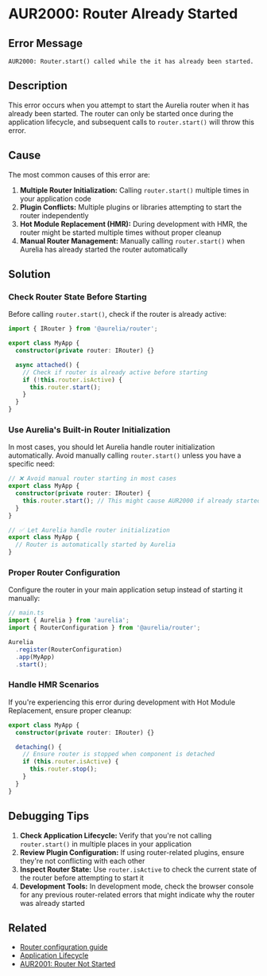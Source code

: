 # AUR2000: Router Already Started

## Error Message

`AUR2000: Router.start() called while the it has already been started.`

## Description

This error occurs when you attempt to start the Aurelia router when it has already been started. The router can only be started once during the application lifecycle, and subsequent calls to `router.start()` will throw this error.

## Cause

The most common causes of this error are:

1. **Multiple Router Initialization:** Calling `router.start()` multiple times in your application code
2. **Plugin Conflicts:** Multiple plugins or libraries attempting to start the router independently
3. **Hot Module Replacement (HMR):** During development with HMR, the router might be started multiple times without proper cleanup
4. **Manual Router Management:** Manually calling `router.start()` when Aurelia has already started the router automatically

## Solution

### Check Router State Before Starting

Before calling `router.start()`, check if the router is already active:

```typescript
import { IRouter } from '@aurelia/router';

export class MyApp {
  constructor(private router: IRouter) {}

  async attached() {
    // Check if router is already active before starting
    if (!this.router.isActive) {
      this.router.start();
    }
  }
}
```

### Use Aurelia's Built-in Router Initialization

In most cases, you should let Aurelia handle router initialization automatically. Avoid manually calling `router.start()` unless you have a specific need:

```typescript
// ❌ Avoid manual router starting in most cases
export class MyApp {
  constructor(private router: IRouter) {
    this.router.start(); // This might cause AUR2000 if already started
  }
}

// ✅ Let Aurelia handle router initialization
export class MyApp {
  // Router is automatically started by Aurelia
}
```

### Proper Router Configuration

Configure the router in your main application setup instead of starting it manually:

```typescript
// main.ts
import { Aurelia } from 'aurelia';
import { RouterConfiguration } from '@aurelia/router';

Aurelia
  .register(RouterConfiguration)
  .app(MyApp)
  .start();
```

### Handle HMR Scenarios

If you're experiencing this error during development with Hot Module Replacement, ensure proper cleanup:

```typescript
export class MyApp {
  constructor(private router: IRouter) {}

  detaching() {
    // Ensure router is stopped when component is detached
    if (this.router.isActive) {
      this.router.stop();
    }
  }
}
```

## Debugging Tips

1. **Check Application Lifecycle:** Verify that you're not calling `router.start()` in multiple places in your application
2. **Review Plugin Configuration:** If using router-related plugins, ensure they're not conflicting with each other
3. **Inspect Router State:** Use `router.isActive` to check the current state of the router before attempting to start it
4. **Development Tools:** In development mode, check the browser console for any previous router-related errors that might indicate why the router was already started

## Related

- [Router configuration guide](../../router/router-configuration.md)
- [Application Lifecycle](../../app-basics/)
- [AUR2001: Router Not Started](./aur2001.md)
